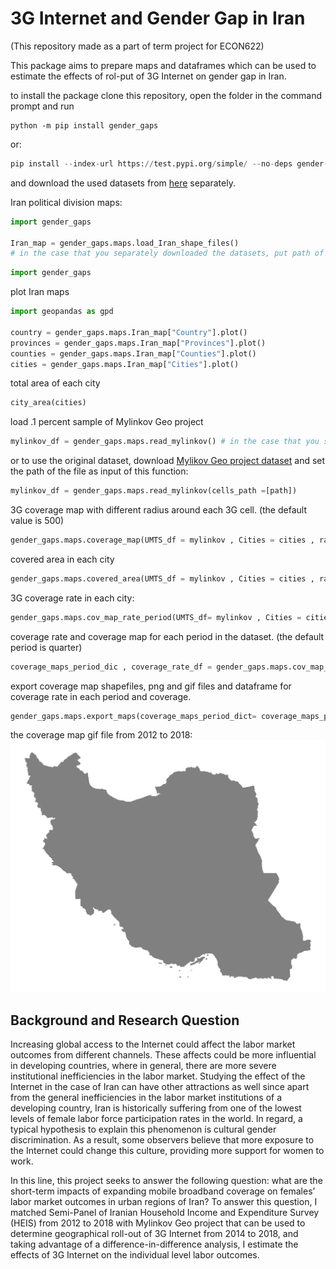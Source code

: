# 3G Internet and Gender Gap in Iran
(This repository made as a part of term project for ECON622)

This package aims to prepare maps and dataframes which can be used to estimate the effects of rol-put of 3G Internet on gender gap in Iran.



to install the package clone this repository, open the folder in the command prompt and run
```
python -m pip install gender_gaps
```

or:

```python
pip install --index-url https://test.pypi.org/simple/ --no-deps gender-gap-in-iran
```
and download the used datasets from [here](https://github.com/k-hosseini/gender_gap_and_3g/tree/master/src/gender_gaps/data) separately.

Iran political division maps:

```python
import gender_gaps 

Iran_map = gender_gaps.maps.load_Iran_shape_files()
# in the case that you separately downloaded the datasets, put path of shapefiles folder as input of this function

```

```python
import gender_gaps 


```

plot Iran maps

```python
import geopandas as gpd

country = gender_gaps.maps.Iran_map["Country"].plot()
provinces = gender_gaps.maps.Iran_map["Provinces"].plot()
counties = gender_gaps.maps.Iran_map["Counties"].plot()
cities = gender_gaps.maps.Iran_map["Cities"].plot()
```

total area of each city
```python
city_area(cities)
```

load .1 percent sample of Mylinkov Geo project

```python
mylinkov_df = gender_gaps.maps.read_mylinkov() # in the case that you separately downloaded the datasets, put path of tables folder as input of this function
```
or to use the original dataset, download  [Mylikov Geo project dataset](https://www.mylnikov.org/download) and set the path of the file as input of this function:

```python
mylinkov_df = gender_gaps.maps.read_mylinkov(cells_path =[path])
```



3G coverage map with different radius around each 3G cell. (the default value is 500)

```python
gender_gaps.maps.coverage_map(UMTS_df = mylinkov , Cities = cities , radius=500)
```

covered area in each city 

```python
gender_gaps.maps.covered_area(UMTS_df = mylinkov , Cities = cities , radius=500)
```
3G coverage rate in each city:
```python
gender_gaps.maps.cov_map_rate_period(UMTS_df= mylinkov , Cities = cities , radius=500 , frequency = 'Q)
```

coverage rate and coverage map for each period in the dataset. (the default period is quarter)
```python
coverage_maps_period_dic , coverage_rate_df = gender_gaps.maps.cov_map_rate_period(UMTS_df= mylinkov , Cities = cities ,radius=500,frequency = 'Q')
```

export coverage map shapefiles, png and gif files and dataframe for coverage rate in each period and coverage.
```python
gender_gaps.maps.export_maps(coverage_maps_period_dict= coverage_maps_period_dic , Country = country)
```
the coverage map gif file from 2012 to 2018:
![](https://github.com/k-hosseini/gender_gap_and_3g/blob/master/src/gender_gaps/data/UMTS_animation_500.gif)


## Background and Research Question
Increasing global access to the Internet could affect the labor market outcomes from different channels. These affects could be more influential in developing countries, where in general, there are more severe institutional inefficiencies in the labor market. Studying the effect of the Internet in the case of Iran can have other attractions as well since apart from the general inefficiencies in the labor market institutions of a developing country, Iran is historically suffering from one of the lowest levels of female labor force participation rates in the world. In regard, a typical hypothesis to explain this phenomenon is cultural gender discrimination. As a result, some observers believe that more exposure to the Internet could change this culture, providing more support for women to work.

In this line, this project seeks to answer the following question: what are the short-term impacts of expanding mobile broadband coverage on females’ labor market outcomes in urban regions of Iran? To answer this question, I matched Semi-Panel of Iranian Household Income and Expenditure Survey (HEIS) from 2012 to 2018 with Mylinkov Geo project that can be used to determine geographical roll-out of 3G Internet from 2014 to 2018, and taking advantage of a difference-in-difference analysis, I estimate the effects of 3G Internet on the individual level labor outcomes.

